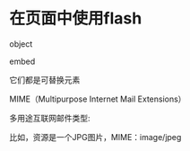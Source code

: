 # 在页面中使用flash

object

embed

它们都是可替换元素

MIME（Multipurpose Internet Mail Extensions）

多用途互联网邮件类型:

比如，资源是一个JPG图片，MIME：image/jpeg